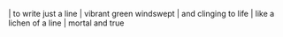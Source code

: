 | to write just a line
| vibrant green windswept
| and clinging to life
| like a lichen of a line
| mortal and true
